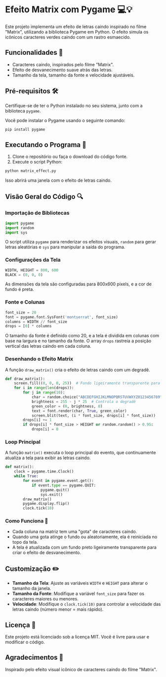 
# Efeito Matrix com Pygame 💻💡

Este projeto implementa um efeito de letras caindo inspirado no filme "Matrix", utilizando a biblioteca Pygame em Python. O efeito simula os icônicos caracteres verdes caindo com um rastro esmaecido.

## Funcionalidades 🌟

- Caracteres caindo, inspirados pelo filme "Matrix".
- Efeito de desvanecimento suave atrás das letras.
- Tamanho da tela, tamanho da fonte e velocidade ajustáveis.

## Pré-requisitos 🛠️

Certifique-se de ter o Python instalado no seu sistema, junto com a biblioteca `pygame`.

Você pode instalar o Pygame usando o seguinte comando:

```bash
pip install pygame
```

## Executando o Programa 🚀

1. Clone o repositório ou faça o download do código fonte.
2. Execute o script Python:

```bash
python matrix_effect.py
```

Isso abrirá uma janela com o efeito de letras caindo.

## Visão Geral do Código 🔍

### Importação de Bibliotecas

```python
import pygame
import random
import sys
```

O script utiliza `pygame` para renderizar os efeitos visuais, `random` para gerar letras aleatórias e `sys` para manipular a saída do programa.

### Configurações da Tela

```python
WIDTH, HEIGHT = 800, 600
BLACK = (0, 0, 0)
```

As dimensões da tela são configuradas para 800x600 pixels, e a cor de fundo é preta.

### Fonte e Colunas

```python
font_size = 20
font = pygame.font.SysFont('montserrat', font_size)
columns = WIDTH // font_size
drops = [0] * columns
```

O tamanho da fonte é definido como 20, e a tela é dividida em colunas com base na largura e no tamanho da fonte. O array `drops` rastreia a posição vertical das letras caindo em cada coluna.

### Desenhando o Efeito Matrix

A função `draw_matrix()` cria o efeito de letras caindo com um degradê.

```python
def draw_matrix():
    screen.fill((0, 0, 0, 25))  # Fundo ligeiramente transparente para efeito de desvanecimento
    for i in range(len(drops)):
        for j in range(10):
            char = random.choice("ABCDEFGHIJKLMNOPQRSTUVWXYZ0123456789")
            brightness = 255 - j * 25  # Controla o degradê
            green_color = (0, brightness, 0)
            text = font.render(char, True, green_color)
            screen.blit(text, (i * font_size, drops[i] * font_size))
        drops[i] += 1
        if drops[i] * font_size > HEIGHT or random.random() > 0.95:
            drops[i] = 0
```

### Loop Principal

A função `matrix()` executa o loop principal do evento, que continuamente atualiza a tela para exibir as letras caindo.

```python
def matrix():
    clock = pygame.time.Clock()
    while True:
        for event in pygame.event.get():
            if event.type == pygame.QUIT:
                pygame.quit()
                sys.exit()
        draw_matrix()
        pygame.display.flip()
        clock.tick(10)
```

### Como Funciona 🔧

- Cada coluna na matriz tem uma "gota" de caracteres caindo.
- Quando uma gota atinge o fundo ou aleatoriamente, ela é reiniciada no topo da tela.
- A tela é atualizada com um fundo preto ligeiramente transparente para criar o efeito de desvanecimento.

## Customização ✏️

- **Tamanho da Tela**: Ajuste as variáveis `WIDTH` e `HEIGHT` para alterar o tamanho da janela.
- **Tamanho da Fonte**: Modifique a variável `font_size` para fazer os caracteres maiores ou menores.
- **Velocidade**: Modifique o `clock.tick(10)` para controlar a velocidade das letras caindo (número menor = mais rápido).

## Licença 📜

Este projeto está licenciado sob a licença MIT. Você é livre para usar e modificar o código.

## Agradecimentos 🙌

Inspirado pelo efeito visual icônico de caracteres caindo do filme "Matrix".
